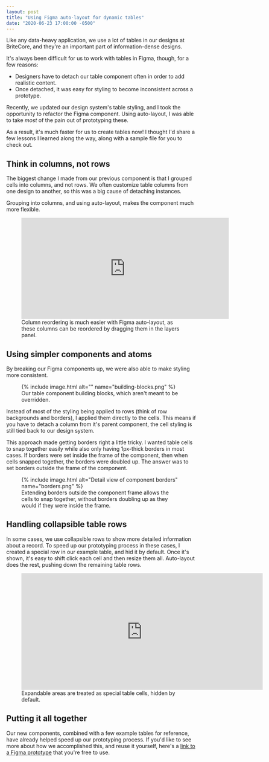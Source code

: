 ```yaml
---
layout: post
title: "Using Figma auto-layout for dynamic tables"
date: "2020-06-23 17:00:00 -0500"
---
```


Like any data-heavy application, we use a lot of tables in our designs at BriteCore, and they're an important part of information-dense designs.

It's always been difficult for us to work with tables in Figma, though, for a few reasons:
* Designers have to detach our table component often in order to add realistic content.
* Once detached, it was easy for styling to become inconsistent across a prototype.

Recently, we updated our design system's table styling, and I took the opportunity to refactor the Figma component. Using auto-layout, I was able to take _most_ of the pain out of prototyping these.

As a result, it's much faster for us to create tables now! I thought I'd share a few lessons I learned along the way, along with a sample file for you to check out.

## Think in columns, not rows
The biggest change I made from our previous component is that I grouped cells into columns, and not rows. We often customize table columns from one design to another, so this was a big cause of detaching instances.

Grouping into columns, and using auto-layout, makes the component much more flexible.

<figure class="c-post__image">
    <iframe src="https://player.vimeo.com/video/432261580?autoplay=1&loop=1&autopause=0&muted=1" width="550" height="268" frameborder="0" allow="autoplay; fullscreen" allowfullscreen></iframe>
    <figcaption class="c-post__caption">Column reordering is much easier with Figma auto-layout, as these columns can be reordered by dragging them in the layers panel.</figcaption>
</figure>

## Using simpler components and atoms
By breaking our Figma components up, we were also able to make styling more consistent.

<figure class="c-post__image">
    {% include image.html alt="" name="building-blocks.png" %}
    <figcaption class="c-post__caption">Our table component building blocks, which aren't meant to be overridden.</figcaption>
</figure>

Instead of most of the styling being applied to rows (think of row backgrounds and borders), I applied them directly to the cells. This means if you have to detach a column from it's parent component, the cell styling is still tied back to our design system.

This approach made getting borders right a little tricky. I wanted table cells to snap together easily while also only having 1px-thick borders in most cases. If borders were set inside the frame of the component, then when cells snapped together, the borders were doubled up. The answer was to set borders outside the frame of the component.

<figure class="c-post__image">
    {% include image.html alt="Detail view of component borders" name="borders.png" %}
    <figcaption class="c-post__caption">Extending borders outside the component frame allows the cells to snap together, without borders doubling up as they would if they were inside the frame.</figcaption>
</figure>

## Handling collapsible table rows
In some cases, we use collapsible rows to show more detailed information about a record. To speed up our prototyping process in these cases, I created a special row in our example table, and hid it by default. Once it's shown, it's easy to shift click each cell and then resize them all. Auto-layout does the rest, pushing down the remaining table rows.

<figure class="c-post__image">
    <iframe src="https://player.vimeo.com/video/432261505?autoplay=1&loop=1&autopause=0&muted=1" width="640" height="309" frameborder="0" allow="autoplay; fullscreen" allowfullscreen></iframe>
    <figcaption class="c-post__caption">Expandable areas are treated as special table cells, hidden by default.</figcaption>
</figure>

## Putting it all together
Our new components, combined with a few example tables for reference, have already helped speed up our prototyping process. If you'd like to see more about how we accomplished this, and reuse it yourself, here's a [link to a Figma prototype](https://www.figma.com/file/F4owkmoeNc8M69iAGylLyr/Table-Example?node-id=0%3A1) that you're free to use.